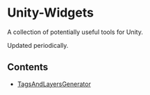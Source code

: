 # Unity-Widgets

A collection of potentially useful tools for Unity.

Updated periodically.

## Contents

- [TagsAndLayersGenerator](/Assets/TagsAndLayersGenerator/)